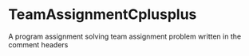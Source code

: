 # TeamAssignmentCplusplus
A program assignment solving team assignment problem written in the comment headers
